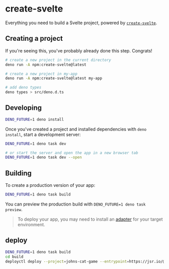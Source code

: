 # create-svelte

Everything you need to build a Svelte project, powered by [`create-svelte`](https://github.com/sveltejs/kit/tree/main/packages/create-svelte).

## Creating a project

If you're seeing this, you've probably already done this step. Congrats!

```bash
# create a new project in the current directory
deno run -A npm:create-svelte@latest

# create a new project in my-app
deno run -A npm:create-svelte@latest my-app

# add deno types
deno types > src/deno.d.ts
```

## Developing

```bash
DENO_FUTURE=1 deno install
```

Once you've created a project and installed dependencies with `deno install`, start a development server:

```bash
DENO_FUTURE=1 deno task dev

# or start the server and open the app in a new browser tab
DENO_FUTURE=1 deno task dev --open
```

## Building

To create a production version of your app:

```bash
DENO_FUTURE=1 deno task build
```

You can preview the production build with `DENO_FUTURE=1 deno task preview`.

> To deploy your app, you may need to install an [adapter](https://kit.svelte.dev/docs/adapters) for your target environment.

## deploy

```bash
DENO_FUTURE=1 deno task build
cd build
deployctl deploy --project=johns-cat-game --entrypoint=https://jsr.io/@std/http/1.0.0-rc.5/file_server.ts --prod
```
